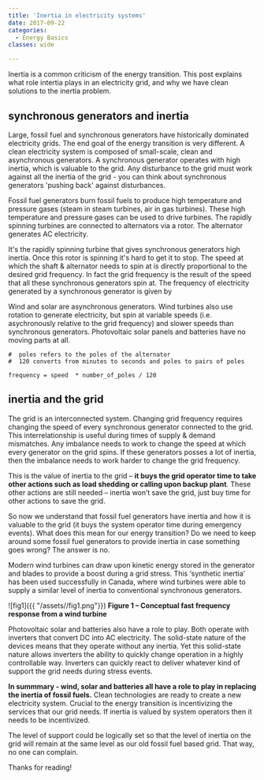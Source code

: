 ```yaml
---
title: 'Inertia in electricity systems'
date: 2017-09-22
categories:
  - Energy Basics
classes: wide

---
```


Inertia is a common criticism of the energy transition.  This post explains what role intertia plays in an electricity grid, and why we have clean solutions to the inertia problem.

## synchronous generators and inertia

Large, fossil fuel and synchronous generators have historically dominated electricity grids. The end goal of the energy transition is very different.  A clean electricity system is composed of small-scale, clean and asynchronous generators. A synchronous generator operates with high inertia, which is valuable to the grid.  Any disturbance to the grid must work against all the inertia of the grid - you can think about synchronous generators 'pushing back' against disturbances.

Fossil fuel generators burn fossil fuels to produce high temperature and pressure gases (steam in steam turbines, air in gas turbines).  These high temperature and pressure gases can be used to drive turbines.  The rapidly spinning turbines are connected to alternators via a rotor.  The alternator generates AC electricity.

It's the rapidly spinning turbine that gives synchronous generators high inertia.  Once this rotor is spinning it's hard to get it to stop.  The speed at which the shaft & alternator needs to spin at is directly proportional to the desired grid frequency. In fact the grid frequency is the result of the speed that all these synchronous generators spin at. The frequency of electricity generated by a synchronous generator is given by

Wind and solar are asynchronous generators.  Wind turbines also use rotation to generate electricity, but spin at variable speeds (i.e. asychronously relative to the grid frequency) and slower speeds than synchronous generators.  Photovoltaic solar panels and batteries have no moving parts at all.

```
#  poles refers to the poles of the alternator
#  120 converts from minutes to seconds and poles to pairs of poles

frequency = speed  * number_of_poles / 120
```

## inertia and the grid

The grid is an interconnected system.  Changing grid frequency requires changing the speed of every synchronous generator connected to the grid. This interrelationship is useful during times of supply & demand mismatches. Any imbalance needs to work to change the speed at which every generator on the grid spins. If these generators posses a lot of inertia, then the imbalance needs to work harder to change the grid frequency.

This is the value of inertia to the grid – **it buys the grid operator time to take other actions such as load shedding or calling upon backup plant**. These other actions are still needed – inertia won’t save the grid, just buy time for other actions to save the grid.

So now we understand that fossil fuel generators have inertia and how it is valuable to the grid (it buys the system operator time during emergency events). What does this mean for our energy transition? Do we need to keep around some fossil fuel generators to provide inertia in case something goes wrong? The answer is no.

Modern wind turbines can draw upon kinetic energy stored in the generator and blades to provide a boost during a grid stress. This ‘synthetic inertia’ has been used successfully in Canada, where wind turbines were able to supply a similar level of inertia to conventional synchronous generators.

![fig1]({{ "/assets//fig1.png"}}) 
**Figure 1  –  Conceptual fast frequency response from a wind turbine**

Photovoltaic solar and batteries also have a role to play. Both operate with inverters that convert DC into AC electricity. The solid-state nature of the devices means that they operate without any inertia. Yet this solid-state nature allows inverters the ability to quickly change operation in a highly controllable way. Inverters can quickly react to deliver whatever kind of support the grid needs during stress events.

**In summmary - wind, solar and batteries all have a role to play in replacing the inertia of fossil fuels.**  Clean technologies are ready to create a new electricity system.  Crucial to the energy transition is incentivizing the services that our grid needs.  If inertia is valued by system operators then it needs to be incentivized.

The level of support could be logically set so that the level of inertia on the grid will remain at the same level as our old fossil fuel based grid. That way, no one can complain.

Thanks for reading!

